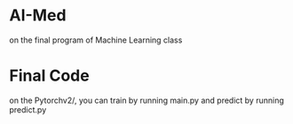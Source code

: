 # AI-Med
 on the final program of Machine Learning class
# Final Code
 on the Pytorchv2/, you can train by running main.py and predict by running predict.py
